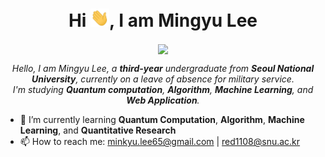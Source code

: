 <h1 align="center">Hi <img src="https://raw.githubusercontent.com/ABSphreak/ABSphreak/master/gifs/Hi.gif" width="30px">, I am Mingyu Lee </h1>

<p align="center">
  <img src="http://mazassumnida.wtf/api/generate_badge?boj=red1108" align="center">
</p>

<p align="center">
  <em>
    Hello, I am Mingyu Lee, a <b>third-year</b> undergraduate from <b>Seoul National University</b>, currently on a leave of absence for military service. <br>
    I'm studying <b>Quantum computation</b>, <b>Algorithm</b>, <b>Machine Learning</b>, and <b>Web Application</b>.
  </em>
  <br>
</p>

- 🌱 I’m currently learning <b>Quantum Computation</b>, <b>Algorithm</b>, <b>Machine Learning</b>, and <b>Quantitative Research</b>
- 📫 How to reach me: minkyu.lee65@gmail.com | red1108@snu.ac.kr
